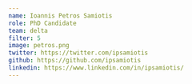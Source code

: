 ```yaml
---
name: Ioannis Petros Samiotis
role: PhD Candidate
team: delta
filter: 5
image: petros.png
twitter: https://twitter.com/ipsamiotis
github: https://github.com/ipsamiotis
linkedin: https://www.linkedin.com/in/ipsamiotis/
---
```

